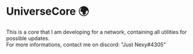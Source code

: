 # UniverseCore 🌍
This is a core that I am developing for a network, containing all utilities for possible updates.
<br>
For more informations, contact me on discord: "Just Nexy#4305"
